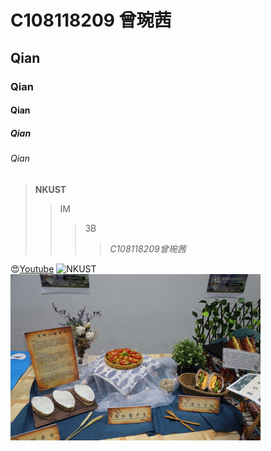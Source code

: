 # C108118209 曾琬茜
## Qian
### Qian
#### Qian
##### Qian
###### Qian 

> **NKUST**
>> IM
>>> 3B
>>>> *C108118209曾琬茜*

😍[Youtube](https://youtube.com.tw)
![NKUST](https://www.nkust.edu.tw/var/file/0/1000/img/513/182513897.png "NKUST")
![NKUST_cook](https://github.com/ZengWQian/C108118209/blob/main/cook.jpg?raw=true "cook")
